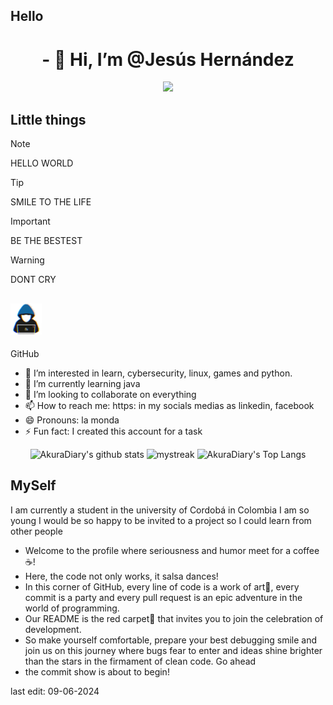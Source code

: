 ## Hello
<h1 align="center">- 👋 Hi, I’m @Jesús Hernández </h1>
<p align="center">
  <a href="https://github.com/DenverCoder1/readme-typing-svg"><img
      src="https://readme-typing-svg.herokuapp.com?font=Time+New+Roman&color=cyan&size=25&center=true&vCenter=true&width=600&height=100&lines=Adrian+Cruz..&hearts;++;Systems+Engineering+Student,;JAVA+Newbie,;Active+Learner/Researcher,;Love+to+learn+new+stuffs..<3"></a>
</p>

## Little things
> [!NOTE]
> HELLO WORLD

> [!TIP]
> SMILE TO THE LIFE

> [!IMPORTANT]
> BE THE BESTEST

> [!WARNING]
> DONT CRY

## <picture><img src="https://github.com/0xAbdulKhalid/0xAbdulKhalid/raw/main/assets/mdImages/about_me.gif" width=50px>
</picture> GitHub
- 👀 I’m interested in learn, cybersecurity, linux, games and python.
- 🌱 I’m currently learning java
- 💞️ I’m looking to collaborate on everything
- 📫 How to reach me: https: in my socials medias as linkedin, facebook
- 😄 Pronouns: la monda
- ⚡ Fun fact: I created this account for a task

<div align="center">

  ![AkuraDiary's github
  stats](https://github-readme-stats.vercel.app/api?username=Adrian0Cruz&show_icons=true&theme=tokyonight)
  <img src="https://github-readme-streak-stats.herokuapp.com/?user=Adrian0Cruz&theme=tokyonight" alt="mystreak" />
  ![AkuraDiary's Top
  Langs](https://github-readme-stats.vercel.app/api/top-langs/?username=Adrian0Cruz&theme=tokyonight&layout=compact)
</div>

## MySelf
I am currently a student in the university of Cordobá in Colombia
I am so young
I would be so happy to be invited to a project so I could learn from other people

* Welcome to the profile where seriousness and humor meet for a coffee☕!
* Here, the code not only works, it salsa dances!
* In this corner of GitHub, every line of code is a work of art🎨, every commit is a party and every pull request is an
epic adventure in the world of programming.
* Our README is the red carpet🔴 that invites you to join the celebration of development.
* So make yourself comfortable, prepare your best debugging smile and join us on this journey where bugs fear to enter
and ideas shine brighter than the stars in the firmament of clean code. Go ahead
* the commit show is about to begin!

<footer>

  last edit: 09-06-2024
</footer>
<!---
Adrian0Cruz/Adrian0Cruz is a ✨ special ✨ repository because its `README.md` (this file) appears on your GitHub profile.
You can click the Preview link to take a look at your changes.
--->
